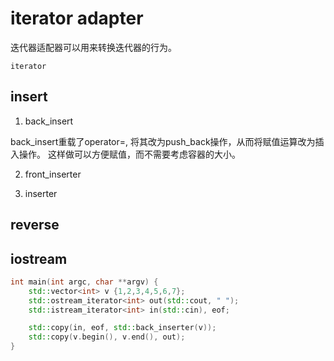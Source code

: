 # iterator adapter

迭代器适配器可以用来转换迭代器的行为。

`iterator`

## insert

1. back_insert

back_insert重载了operator=, 将其改为push_back操作，从而将赋值运算改为插入操作。
这样做可以方便赋值，而不需要考虑容器的大小。

2. front_inserter

3. inserter

## reverse


## iostream

```c++
int main(int argc, char **argv) {
    std::vector<int> v {1,2,3,4,5,6,7};
    std::ostream_iterator<int> out(std::cout, " ");
    std::istream_iterator<int> in(std::cin), eof;

    std::copy(in, eof, std::back_inserter(v));
    std::copy(v.begin(), v.end(), out);
}
```
